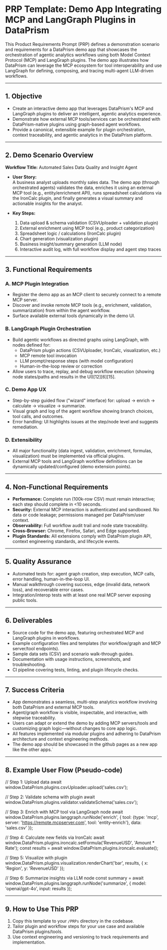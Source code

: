 # PRP Template: Demo App Integrating MCP and LangGraph Plugins in DataPrism

This Product Requirements Prompt (PRP) defines a demonstration scenario and requirements for a DataPrism demo app that showcases the orchestration of agentic analytics workflows using both Model Context Protocol (MCP) and LangGraph plugins. The demo app illustrates how DataPrism can leverage the MCP ecosystem for tool interoperability and use LangGraph for defining, composing, and tracing multi-agent LLM-driven workflows.

---

## 1. Objective

- Create an interactive demo app that leverages DataPrism's MCP and LangGraph plugins to deliver an intelligent, agentic analytics experience.
- Demonstrate how external MCP tools/services can be orchestrated with DataPrism-native plugins using graph-based agent workflows.
- Provide a canonical, extensible example for plugin orchestration, context traceability, and agentic analytics in the DataPrism platform.

---

## 2. Demo Scenario Overview

**Workflow Title:** Automated Sales Data Quality and Insight Agent

- **User Story:**  
  A business analyst uploads monthly sales data. The demo app (through orchestrated agents) validates the data, enriches it using an external MCP tool (e.g., entity/enrichment API), runs spreadsheet calculations via the IronCalc plugin, and finally generates a visual summary and actionable insights for the analyst.

- **Key Steps:**
  1. Data upload & schema validation (CSVUploader + validation plugin)
  2. External enrichment using MCP tool (e.g., product categorization)
  3. Spreadsheet logic / calculations (IronCalc plugin)
  4. Chart generation (visualization plugin)
  5. Business insight/summary generation (LLM node)
  6. Interactive audit log, with full workflow display and agent step traces

---

## 3. Functional Requirements

### A. MCP Plugin Integration
- Register the demo app as an MCP client to securely connect to a remote MCP server.
- Discover and invoke remote MCP tools (e.g., enrichment, validation, summarization) from within the agent workflow.
- Surface available external tools dynamically in the demo UI.

### B. LangGraph Plugin Orchestration
- Build agentic workflows as directed graphs using LangGraph, with nodes defined for:
  - DataPrism plugin actions (CSVUploader, IronCalc, visualization, etc.)
  - MCP remote tool invocation
  - LLM prompt/response steps (with model configuration)
  - Human-in-the-loop review or correction
- Allow users to trace, replay, and debug workflow execution (showing node states/paths and results in the UI)[12][6][15].

### C. Demo App UX
- Step-by-step guided flow ("wizard" interface) for: upload → enrich → calculate → visualize → summarize.
- Visual graph and log of the agent workflow showing branch choices, tool calls, and outcomes.
- Error handling: UI highlights issues at the step/node level and suggests remediation.

### D. Extensibility
- All major functionality (data ingest, validation, enrichment, formulas, visualization) must be implemented via official plugins.
- External MCP tools and LangGraph workflow definitions can be dynamically updated/configured (demo extension points).

---

## 4. Non-Functional Requirements

- **Performance:** Complete run (100k-row CSV) must remain interactive; each step should complete in <10 seconds.
- **Security:** External MCP interaction is authenticated and sandboxed. No data or code leakage; permissions managed per DataPrism/user context.
- **Observability:** Full workflow audit trail and node state traceability.
- **Cross-Browser:** Chrome, Firefox, Safari, and Edge supported.
- **Plugin Standards:** All extensions comply with DataPrism plugin API, context engineering standards, and lifecycle events.

---

## 5. Quality Assurance

- Automated tests for: agent graph creation, step execution, MCP calls, error handling, human-in-the-loop UI.
- Manual walkthrough covering success, edge (invalid data, network loss), and recoverable error cases.
- Integration/interop tests with at least one real MCP server exposing public tools.

---

## 6. Deliverables

- Source code for the demo app, featuring orchestrated MCP and LangGraph plugins in workflows.
- Example configuration files and templates (for workflow/graph and MCP server/tool endpoints).
- Sample data sets (CSV) and scenario walk-through guides.
- Documentation with usage instructions, screenshots, and troubleshooting.
- CI pipeline covering tests, linting, and plugin lifecycle checks.

---

## 7. Success Criteria

- App demonstrates a seamless, multi-step analytics workflow involving both DataPrism and external MCP tools.
- Agent/graph workflow is visible, inspectable, and interactive, with stepwise traceability.
- Users can adapt or extend the demo by adding MCP servers/tools and customizing graph logic—without changes to core app logic.
- All features implemented via modular plugins and adhering to DataPrism architecture and context engineering methods.
- The demo app should be showcased in the github pages as a new app like the other apps.`

---

## 8. Example User Flow (Pseudo-code)

// Step 1: Upload data
await window.DataPrism.plugins.csvUploader.upload('sales.csv');

// Step 2: Validate schema with plugin
await window.DataPrism.plugins.validator.validateSchema('sales.csv');

// Step 3: Enrich with MCP tool via LangGraph node
await window.DataPrism.plugins.langgraph.runNode('enrich', {
tool: {type: 'mcp', server: 'https://remote.mcpserver.com', tool: 'entity-enrich'},
data: 'sales.csv'
});

// Step 4: Calculate new fields via IronCalc
await window.DataPrism.plugins.ironcalc.setFormula('RevenueUSD', 'Amount * Rate');
const results = await window.DataPrism.plugins.ironcalc.evaluate();

// Step 5: Visualize with plugin
window.DataPrism.plugins.visualization.renderChart('bar', results, { x: 'Region', y: 'RevenueUSD' });

// Step 6: Summarize insights via LLM node
const summary = await window.DataPrism.plugins.langgraph.runNode('summarize', {
model: 'openai/gpt-4o',
input: results
});


---

## 9. How to Use This PRP

1. Copy this template to your `/PRPs` directory in the codebase.
2. Tailor plugin and workflow steps for your use case and available DataPrism plugins/tools.
3. Use context engineering and versioning to track requirements and implementation.

